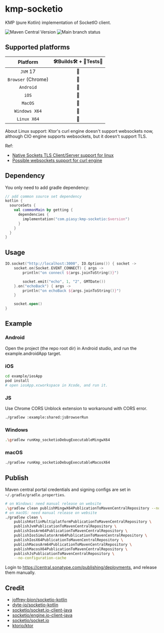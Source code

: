 # kmp-socketio

KMP (pure Kotlin) implementation of SocketIO client.

![Maven Central Version](https://img.shields.io/maven-central/v/com.piasy/kmp-socketio) ![Main branch status](https://github.com/HackWebRTC/kmp-socketio/actions/workflows/test_and_run_demo.yaml/badge.svg?branch=main)

## Supported platforms

|      Platform      | 🛠Builds🛠 + 🔬Tests🔬 |
| :----------------: | :------------------: |
|      `JVM` 17      |          🚀          |
| `Browser` (Chrome) |          🚀          |
|     `Android`      |          🚀          |
|       `iOS`        |          🚀          |
|      `MacOS`       |          🚀          |
|   `Windows X64`    |          🚀          |
|    `Linux X64`     |          🔮          |

About Linux support: Ktor's curl engine doesn't support websockets now,
although CIO engine supports websockets, but it doesn't support TLS.

Ref:

- [Native Sockets TLS Client/Server support for linux](https://github.com/ktorio/ktor/pull/2939)
- [Possible websockets support for curl engine](https://github.com/whyoleg/ktor/tree/libcurl-ws)

## Dependency

You only need to add gradle dependency:

```kotlin
// add common source set dependency
kotlin {
  sourceSets {
    val commonMain by getting {
      dependencies {
        implementation("com.piasy:kmp-socketio:$version")
      }
    }
  }
}
```

## Usage

```kotlin
IO.socket("http://localhost:3000", IO.Options()) { socket ->
    socket.on(Socket.EVENT_CONNECT) { args ->
        println("on connect ${args.joinToString()}")

        socket.emit("echo", 1, "2", GMTDate())
    }.on("echoBack") { args ->
        println("on echoBack ${args.joinToString()}")
    }

    socket.open()
}
```

## Example

### Android

Open the project (the repo root dir) in Android studio, and run the example.androidApp target.

### iOS

```bash
cd example/iosApp
pod install
# open iosApp.xcworkspace in Xcode, and run it.
```

### JS

Use Chrome CORS Unblock extension to workaround with CORS error.

```bash
./gradlew :example:shared:jsBrowserRun
```

### Windows

```bash
.\gradlew runKmp_socketioDebugExecutableMingwX64
```

### macOS

```bash
./gradlew runKmp_socketioDebugExecutableMacosX64
```

## Publish

Maven central portal credentials and signing configs are set in `~/.gradle/gradle.properties`.

```bash
# on Windows: need manual release on website
.\gradlew clean publishMingwX64PublicationToMavenCentralRepository --no-configuration-cache
# on macOS: need manual release on website
./gradlew clean \
    publishKotlinMultiplatformPublicationToMavenCentralRepository \
    publishJvmPublicationToMavenCentralRepository \
    publishIosArm64PublicationToMavenCentralRepository \
    publishIosSimulatorArm64PublicationToMavenCentralRepository \
    publishIosX64PublicationToMavenCentralRepository \
    publishMacosArm64PublicationToMavenCentralRepository \
    publishMacosX64PublicationToMavenCentralRepository \
    publishJsPublicationToMavenCentralRepository \
    --no-configuration-cache
```

Login to https://central.sonatype.com/publishing/deployments, and release them manually.

## Credit

- [joffrey-bion/socketio-kotlin](https://github.com/joffrey-bion/socketio-kotlin)
- [dyte-io/socketio-kotlin](https://github.com/dyte-io/socketio-kotlin)
- [socketio/socket.io-client-java](https://github.com/socketio/socket.io-client-java)
- [socketio/engine.io-client-java](https://github.com/socketio/engine.io-client-java)
- [socketio/socket.io](https://github.com/socketio/socket.io)
- [ktorio/ktor](https://github.com/ktorio/ktor)
